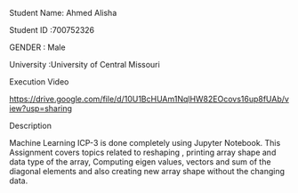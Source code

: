 Student Name: Ahmed Alisha

Student ID :700752326

GENDER : Male

University :University of Central Missouri

Execution Video

https://drive.google.com/file/d/10U1BcHUAm1NqlHW82EOcovs16up8fUAb/view?usp=sharing

Description

Machine Learning ICP-3 is done completely using Jupyter Notebook. This Assignment covers topics related to reshaping , printing array shape and data type of the array, Computing eigen values, vectors and sum of the diagonal elements and also creating new array shape without the changing data.
